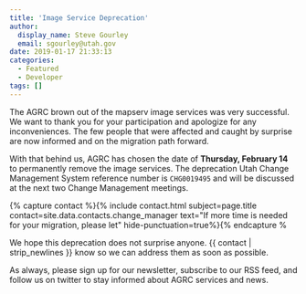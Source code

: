 ```yaml
---
title: 'Image Service Deprecation'
author:
  display_name: Steve Gourley
  email: sgourley@utah.gov
date: 2019-01-17 21:33:13
categories:
  - Featured
  - Developer
tags: []
---
```


The AGRC brown out of the mapserv image services was very successful. We want to thank you for your participation and apologize for any inconveniences. The few people that were affected and caught by surprise are now informed and on the migration path forward.

With that behind us, AGRC has chosen the date of **Thursday, February 14** to permanently remove the image services. The deprecation Utah Change Management System reference number is `CHG0019495` and will be discussed at the next two Change Management meetings.

{% capture contact %}{% include contact.html subject=page.title contact=site.data.contacts.change_manager text="If more time is needed for your migration, please let" hide-punctuation=true%}{% endcapture %

We hope this deprecation does not surprise anyone. {{ contact | strip_newlines }} know so we can address them as soon as possible.

As always, please sign up for our newsletter, subscribe to our RSS feed, and follow us on twitter to stay informed about AGRC services and news.
